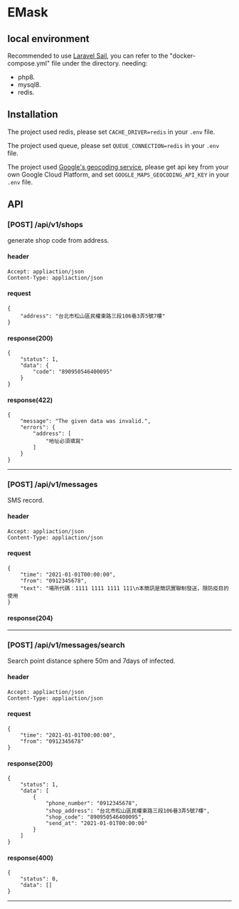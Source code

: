 # EMask

## local environment

Recommended to use [Laravel Sail](https://laravel.com/docs/8.x/sail), you can refer to the "docker-compose.yml" file under the directory.
needing:

- php8.
- mysql8.
- redis.

## Installation

The project used redis, please set `CACHE_DRIVER=redis` in your `.env` file.

The project used queue, please set `QUEUE_CONNECTION=redis` in your `.env` file.

The project used [Google's geocoding service](https://developers.google.com/maps/documentation/geocoding/start), please get api key from your own Google Cloud Platform, and set `GOOGLE_MAPS_GEOCODING_API_KEY` in your `.env` file.

## API

### [POST] /api/v1/shops

generate shop code from address.

#### header
```
Accept: appliaction/json
Content-Type: appliaction/json
```

#### request
```
{
    "address": "台北市松山區民權東路三段106巷3弄5號7樓"
}
```

#### response(200)
```
{
    "status": 1,
    "data": {
        "code": "890950546400095"
    }
}
```

#### response(422)
```
{
    "message": "The given data was invalid.",
    "errors": {
        "address": [
            "地址必須填寫"
        ]
    }
}
```

---

### [POST] /api/v1/messages

SMS record.

#### header
```
Accept: appliaction/json
Content-Type: appliaction/json
```

#### request
```
{
    "time": "2021-01-01T00:00:00",
    "from": "0912345678",
    "text": "場所代碼：1111 1111 1111 111\n本簡訊是簡訊實聯制發送，限防疫目的使用
}
```

#### response(204)

---

### [POST] /api/v1/messages/search

Search point distance sphere 50m and 7days of infected.

#### header
```
Accept: appliaction/json
Content-Type: appliaction/json
```

#### request
```
{
    "time": "2021-01-01T00:00:00",
    "from": "0912345678"
}
```

#### response(200)

```
{
    "status": 1,
    "data": [
        {
            "phone_number": "0912345678",
            "shop_address": "台北市松山區民權東路三段106巷3弄5號7樓",
            "shop_code": "890950546400095",
            "send_at": "2021-01-01T00:00:00"
        }
    ]
}
```

#### response(400)

```
{
    "status": 0,
    "data": []
}
```
---
